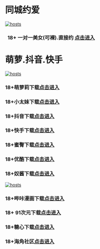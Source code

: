 # 同城约爱
[](#聊天)
[![hosts](https://av8600.github.io/image/ha1.jpg)](#22-如何修改hosts)
###    18+ 一对一美女(可裸).直接约 [点击进入](https://jy1024-1317033022.cos.accelerate.myqcloud.com/location.html?t=001gz_298)
# 萌萝.抖音.快手
[](#聊天)
[![hosts](https://av8600.github.io/image/ha2.jpg)](#22-如何修改hosts)
### 18+萌萝莉下载[点击进入](https://ex6h10lmch02.top/?channel_code=MIM03BG)
### 18+小太妹下载[点击进入](https://j4wqqdxdv1yw.top/?channel_code=MIM03BG)
### 18+抖音下载[点击进入](https://mjbwycoqfh74.top/?channel_code=MIM05BG1)
### 18+快手下载[点击进入](https://moff42l3sz7g.top/?channel_code=MIM04BG1)
### 18+蜜臀下载[点击进入](https://ckck4qzm36ww.top/?channel_code=MIM18BGG)
### 18+优酷下载[点击进入](https://ls86jo15gyfo.top/?channel_code=MIM13BG)
### 18+奴酱下载[点击进入](https://ed6ajvr69wxq.top/?channel_code=MIM17BG2)
[](#聊天)
[![hosts](https://av8600.github.io/image/ha3.jpg)](#22-如何修改hosts)
### 18+哔咔漫画下载[点击进入](https://bk9xvpbg.com?ch=oebg21bk)
### 18+ 91次元下载[点击进入](https://91nyw78a.com/?ch=oebg21cy)
### 18+糖心下载[点击进入](https://txzvxya5.com/?_c=oebg31tx)
### 18+海角社区[点击进入](https://d.hj17fe.com/?channel=ykhjqq1)


